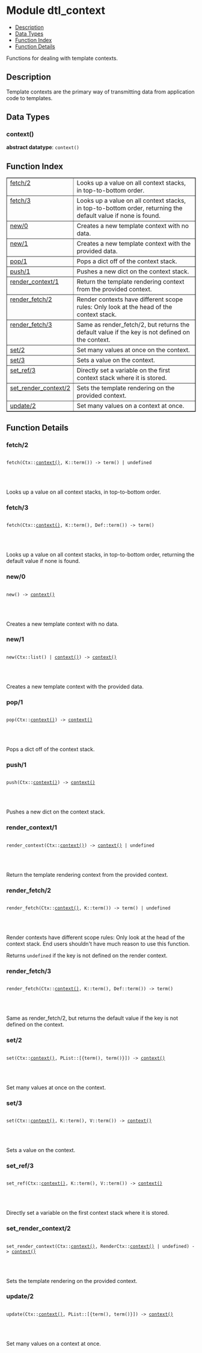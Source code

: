 

# Module dtl_context #
* [Description](#description)
* [Data Types](#types)
* [Function Index](#index)
* [Function Details](#functions)


Functions for dealing with template contexts.

<a name="description"></a>

## Description ##
Template contexts
are the primary way of transmitting data from application code
to templates.

<a name="types"></a>

## Data Types ##




### <a name="type-context">context()</a> ###


__abstract datatype__: `context()`

<a name="index"></a>

## Function Index ##


<table width="100%" border="1" cellspacing="0" cellpadding="2" summary="function index"><tr><td valign="top"><a href="#fetch-2">fetch/2</a></td><td>Looks up a value on all context stacks, in top-to-bottom order.</td></tr><tr><td valign="top"><a href="#fetch-3">fetch/3</a></td><td>Looks up a value on all context stacks, in top-to-bottom order,
returning the default value if none is found.</td></tr><tr><td valign="top"><a href="#new-0">new/0</a></td><td>Creates a new template context with no data.</td></tr><tr><td valign="top"><a href="#new-1">new/1</a></td><td>Creates a new template context with the provided data.</td></tr><tr><td valign="top"><a href="#pop-1">pop/1</a></td><td>Pops a dict off of the context stack.</td></tr><tr><td valign="top"><a href="#push-1">push/1</a></td><td>Pushes a new dict on the context stack.</td></tr><tr><td valign="top"><a href="#render_context-1">render_context/1</a></td><td>Return the template rendering context from the provided context.</td></tr><tr><td valign="top"><a href="#render_fetch-2">render_fetch/2</a></td><td>Render contexts have different scope rules: Only look at the
head of the context stack.</td></tr><tr><td valign="top"><a href="#render_fetch-3">render_fetch/3</a></td><td>Same as render_fetch/2, but returns the default value if the key
is not defined on the context.</td></tr><tr><td valign="top"><a href="#set-2">set/2</a></td><td>Set many values at once on the context.</td></tr><tr><td valign="top"><a href="#set-3">set/3</a></td><td>Sets a value on the context.</td></tr><tr><td valign="top"><a href="#set_ref-3">set_ref/3</a></td><td>Directly set a variable on the first context stack where it is
stored.</td></tr><tr><td valign="top"><a href="#set_render_context-2">set_render_context/2</a></td><td>Sets the template rendering on the provided context.</td></tr><tr><td valign="top"><a href="#update-2">update/2</a></td><td>Set many values on a context at once.</td></tr></table>


<a name="functions"></a>

## Function Details ##

<a name="fetch-2"></a>

### fetch/2 ###


<pre><code>
fetch(Ctx::<a href="#type-context">context()</a>, K::term()) -&gt; term() | undefined
</code></pre>

<br></br>


Looks up a value on all context stacks, in top-to-bottom order.
<a name="fetch-3"></a>

### fetch/3 ###


<pre><code>
fetch(Ctx::<a href="#type-context">context()</a>, K::term(), Def::term()) -&gt; term()
</code></pre>

<br></br>


Looks up a value on all context stacks, in top-to-bottom order,
returning the default value if none is found.
<a name="new-0"></a>

### new/0 ###


<pre><code>
new() -&gt; <a href="#type-context">context()</a>
</code></pre>

<br></br>


Creates a new template context with no data.
<a name="new-1"></a>

### new/1 ###


<pre><code>
new(Ctx::list() | <a href="#type-context">context()</a>) -&gt; <a href="#type-context">context()</a>
</code></pre>

<br></br>


Creates a new template context with the provided data.
<a name="pop-1"></a>

### pop/1 ###


<pre><code>
pop(Ctx::<a href="#type-context">context()</a>) -&gt; <a href="#type-context">context()</a>
</code></pre>

<br></br>


Pops a dict off of the context stack.
<a name="push-1"></a>

### push/1 ###


<pre><code>
push(Ctx::<a href="#type-context">context()</a>) -&gt; <a href="#type-context">context()</a>
</code></pre>

<br></br>


Pushes a new dict on the context stack.
<a name="render_context-1"></a>

### render_context/1 ###


<pre><code>
render_context(Ctx::<a href="#type-context">context()</a>) -&gt; <a href="#type-context">context()</a> | undefined
</code></pre>

<br></br>


Return the template rendering context from the provided context.
<a name="render_fetch-2"></a>

### render_fetch/2 ###


<pre><code>
render_fetch(Ctx::<a href="#type-context">context()</a>, K::term()) -&gt; term() | undefined
</code></pre>

<br></br>



Render contexts have different scope rules: Only look at the
head of the context stack. End users shouldn't have much reason
to use this function.


Returns `undefined` if the key is not defined on the render
context.
<a name="render_fetch-3"></a>

### render_fetch/3 ###


<pre><code>
render_fetch(Ctx::<a href="#type-context">context()</a>, K::term(), Def::term()) -&gt; term()
</code></pre>

<br></br>


Same as render_fetch/2, but returns the default value if the key
is not defined on the context.
<a name="set-2"></a>

### set/2 ###


<pre><code>
set(Ctx::<a href="#type-context">context()</a>, PList::[{term(), term()}]) -&gt; <a href="#type-context">context()</a>
</code></pre>

<br></br>


Set many values at once on the context.
<a name="set-3"></a>

### set/3 ###


<pre><code>
set(Ctx::<a href="#type-context">context()</a>, K::term(), V::term()) -&gt; <a href="#type-context">context()</a>
</code></pre>

<br></br>


Sets a value on the context.
<a name="set_ref-3"></a>

### set_ref/3 ###


<pre><code>
set_ref(Ctx::<a href="#type-context">context()</a>, K::term(), V::term()) -&gt; <a href="#type-context">context()</a>
</code></pre>

<br></br>


Directly set a variable on the first context stack where it is
stored.
<a name="set_render_context-2"></a>

### set_render_context/2 ###


<pre><code>
set_render_context(Ctx::<a href="#type-context">context()</a>, RenderCtx::<a href="#type-context">context()</a> | undefined) -&gt; <a href="#type-context">context()</a>
</code></pre>

<br></br>


Sets the template rendering on the provided context.
<a name="update-2"></a>

### update/2 ###


<pre><code>
update(Ctx::<a href="#type-context">context()</a>, PList::[{term(), term()}]) -&gt; <a href="#type-context">context()</a>
</code></pre>

<br></br>


Set many values on a context at once.
